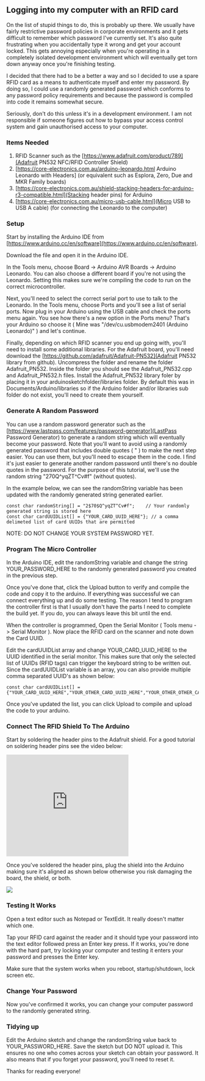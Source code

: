 ## Logging into my computer with an RFID card

On the list of stupid things to do, this is probably up there. We usually have fairly restrictive password policies in corporate environments and it gets difficult to remember which password I've currently set. It's also quite frustrating when you accidentally type it wrong and get your account locked. This gets annoying especially when you're operating in a completely isolated development environment which will eventually get torn down anyway once you're finishing testing.

I decided that there had to be a better a way and so I decided to use a spare RFID card as a means to authenticate myself and enter my password. By doing so, I could use a randomly generated password which conforms to any password policy requirements and because the password is compiled into code it remains somewhat secure.

Seriously, don't do this unless it's in a development environment. I am not responsible if someone figures out how to bypass your access control system and gain unauthorised access to your computer.

### Items Needed

1. RFID Scanner such as the [https://www.adafruit.com/product/789](Adafruit PN532 NFC/RFID Controller Shield)
2. [https://core-electronics.com.au/arduino-leonardo.html Arduino Leonardo with Headers] (or equivalent such as Esplora, Zero, Due and MKR Family boards)
3. [https://core-electronics.com.au/shield-stacking-headers-for-arduino-r3-compatible.html](Stacking header pins) for Arduino
4. [https://core-electronics.com.au/micro-usb-cable.html](Micro USB to USB A cable) (for connecting the Leonardo to the computer)

### Setup

Start by installing the Arduino IDE from [https://www.arduino.cc/en/software](https://www.arduino.cc/en/software).

Download the [](RFID_keyboard.ino) file and open it in the Arduino IDE.

In the Tools menu, choose Board -> Arduino AVR Boards -> Arduino Leonardo. You can also choose a different board if you're not using the Leonardo. Setting this makes sure we're compiling the code to run on the correct microcontroller.

Next, you'll need to select the correct serial port to use to talk to the Leonardo. In the Tools menu, choose Ports and you'll see a list of serial ports. Now plug in your Arduino using the USB cable and check the ports menu again. You see how there's a new option in the Ports menu? That's your Arduino so choose it ( Mine was "/dev/cu.usbmodem2401 (Arduino Leonardo)" ) and let's continue.

Finally, depending on which RFID scanner you end up going with, you'll need to install some additional libraries. For the Adafruit board, you'll need download the [https://github.com/adafruit/Adafruit-PN532](Adafruit PN532 library from github). Uncompress the folder and rename the folder Adafruit\_PN532. Inside the folder you should see the Adafruit\_PN532.cpp and Adafruit\_PN532.h files. Install the Adafruit_PN532 library foler by placing it in your arduinosketchfolder/libraries folder. By default this was in Documents/Arduino/libraries so if the Arduino folder and/or libraries sub folder do not exist, you'll need to create them yourself.

### Generate A Random Password

You can use a random password generator such as the [https://www.lastpass.com/features/password-generator](LastPass Password Generator) to generate a random string which will eventually become your password. Note that you'll want to avoid using a randomly generated password that includes double quotes ( " ) to make the next step easier. You can use them, but you'll need to escape them in the code. I find it's just easier to generate another random password until there's no double quotes in the password. For the purpose of this tutorial, we'll use the random string "2$70$Q^yqZT^Cv#f" (without quotes).

In the example below, we can see the randomString variable has been updated with the randomly generated string generated earlier.

```
const char randomString[] = "2$70$Q^yqZT^Cv#f";    // Your randomly generated string is stored here
const char cardUUIDList[] = {"YOUR_CARD_UUID_HERE"}; // a comma delimeted list of card UUIDs that are permitted
```

NOTE: DO NOT CHANGE YOUR SYSTEM PASSWORD YET.

### Program The Micro Controller

In the Arduino IDE, edit the randomString variable and change the string YOUR\_PASSWORD\_HERE to the randomly generated password you created in the previous step.

Once you've done that, click the Upload button to verify and compile the code and copy it to the arduino. If everything was successful we can connect everything up and do some testing. The reason I tend to program the controller first is that I usually don't have the parts I need to complete the build yet. If you do, you can always leave this bit until the end.

When the controller is programmed, Open the Serial Monitor ( Tools menu -> Serial Monitor ). Now place the RFID card on the scanner and note down the Card UUID.

Edit the cardUUIDList array and change YOUR\_CARD\_UUID\_HERE to the UUID identified in the serial monitor. This makes sure that only the selected list of UUIDs (RFID tags) can trigger the keyboard string to be written out. Since the cardUUIDList variable is an array, you can also provide multiple comma separated UUID's as shown below:

```
const char cardUUIDList[] = {"YOUR_CARD_UUID_HERE","YOUR_OTHER_CARD_UUID_HERE","YOUR_OTHER_OTHER_CARD_UUID_HERE"};
```

Once you've updated the list, you can click Upload to compile and upload the code to your arduino.

### Connect The RFID Shield To The Arduino

Start by soldering the header pins to the Adafruit shield. For a good tutorial on soldering header pins see the video below:

<iframe width="320" height="266" src="https://www.youtube.com/watch?v=Z0joOKaQ43A" title="YouTube video player" frameborder="0" allow="accelerometer; autoplay; clipboard-write; encrypted-media; gyroscope; picture-in-picture" allowfullscreen></iframe>

Once you've soldered the header pins, plug the shield into the Arduino making sure it's aligned as shown below otherwise you risk damaging the board, the shield, or both.

![](../images/rfid-login-f89-02.jpg)

### Testing It Works

Open a text editor such as Notepad or TextEdit. It really doesn't matter which one.

Tap your RFID card against the reader and it should type your password into the text editor followed press an Enter key press. If it works, you're done with the hard part, try locking your computer and testing it enters your password and presses the Enter key.

Make sure that the system works when you reboot, startup/shutdown, lock screen etc.

### Change Your Password

Now you've confirmed it works, you can change your computer password to the randomly generated string.

### Tidying up

Edit the Arduino sketch and change the randomString value back to YOUR\_PASSWORD\_HERE. Save the sketch but DO NOT upload it. This ensures no one who comes across your sketch can obtain your password. It also means that if you forget your password, you'll need to reset it.

Thanks for reading everyone!
